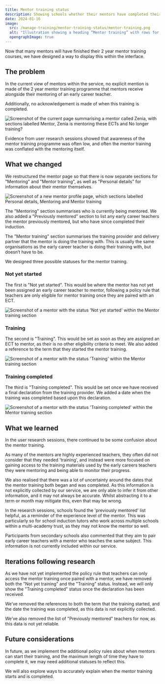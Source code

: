 ```yaml
---
title: Mentor training status
description: Showing schools whether their mentors have completed their mentor training or not
date: 2024-01-16
image:
  src: /manage-training/mentor-training-status/mentor-training.png
  alt: "Illustration showing a heading “Mentor training” with rows for Status, Lead provider and Delivery partner"
  opengraphImage: true
---
```


Now that many mentors will have finished their 2 year mentor training courses, we have designed a way to display this within the interface.

## The problem

In the current view of mentors within the service, no explicit mention is made of the 2 year mentor training programme that mentors receive alongside their mentoring of an early career teacher.

Additionally, no acknowledgement is made of when this training is completed.

![Screenshot of the current page summarising a mentor called Zenia, with sections labelled Mentor, Zenia is mentoring these ECTs and No longer training?](current-mentor-view.png "Current mentor profile page")


Evidence from user research sessions showed that awareness of the mentor training programme was often low, and often the mentor training was conflated with the mentoring itself.

## What we changed

We restructured the mentor page so that there is now separate sections for "Mentoring" and "Mentor training", as well as "Personal details" for information about their mentor themselves.

![Screenshot of a new mentor profile page, which sections labelled Personal details, Mentoring and Mentor training](currently-training.png "New mentor profile page")

The "Mentoring" section summarises who is currently being mentored. We also added a "Previously mentored" section to list any early career teachers the mentor previously mentored, but who have since completed their induction.

The "Mentor training" section summarises the training provider and delivery partner that the mentor is doing the training with. This is usually the same organisations as the early career teacher is doing their training with, but doesn’t have to be.

We designed three possible statuses for the mentor training.

### Not yet started

The first is "Not yet started". This would be where the mentor has not yet been assigned an early career teacher to mentor, following a policy rule that teachers are only eligible for mentor training once they are paired with an ECT.

![Screenshot of a mentor with the status 'Not yet started' within the Mentor training section](not-yet-started.png "The 'Not yet started' status")

### Training

The second is "Training". This would be set as soon as they are assigned an ECT to mentor, as their is no other eligibility criteria to meet. We also added a reference to the term that they started the mentor training.

![Screenshot of a mentor with the status 'Training' within the Mentor training section](currently-training-closeup.png "The 'training' status")

### Training completed

The third is "Training completed". This would be set once we have received a final declaration from the training provider. We added a date when the training was completed based upon this declaration.

![Screenshot of a mentor with the status 'Training completed' within the Mentor training section](training-completed.png "The 'training completed' status")

## What we learned

In the user research sessions, there continued to be some confusion about the mentor training.

As many of the mentors are highly experienced teachers, they often did not consider that they needed 'training', and instead were more focused on gaining access to the training materials used by the early careers teachers they were mentoring and being able to monitor their progress.

We also realised that there was a lot of uncertainty around the dates that the mentor training both began and was completed. As this information is not explicitly collected by our service, we are only able to infer it from other information, and it may not always be accurate. Whilst abstracting it to a term or month may mitigate this, even that may be wrong.

In the research sessions, schools found the 'previously mentored' list helpful, as a reminder of the experience level of the mentor. This was particularly so for school induction tutors who work across multiple schools within a multi-academy trust, as they may not know the mentor so well.

Participants from secondary schools also commented that they aim to pair early career teachers with a mentor who teaches the same subject. This information is not currently included within our service.

## Iterations following research

As we have not yet implemented the policy rule that teachers can only access the mentor training once paired with a mentor, we have removed both the "Not yet training" and the "Training" status. Instead, we will only show the "Training completed" status once the declaration has been received.

We’ve removed the references to both the term that the training started, and the date the training was completed, as this data is not explicitly collected.

We’ve also removed the list of "Previously mentored" teachers for now, as this data is not yet reliable.

## Future considerations

In future, as we implement the additional policy rules about when mentors can start their training, and the maximum length of time they have to complete it, we may need additional statuses to reflect this.

We will also explore ways to accurately explain when the mentor training starts and is completed.
